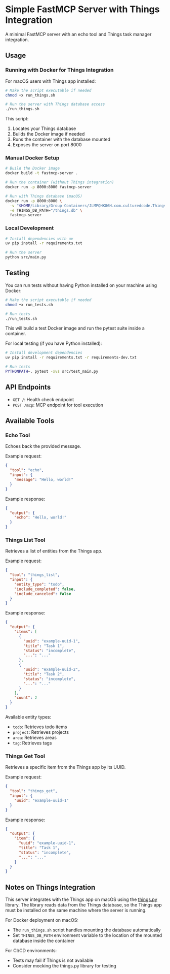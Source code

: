 # Simple FastMCP Server with Things Integration

A minimal FastMCP server with an echo tool and Things task manager integration.

## Usage

### Running with Docker for Things Integration

For macOS users with Things app installed:

```bash
# Make the script executable if needed
chmod +x run_things.sh

# Run the server with Things database access
./run_things.sh
```

This script:
1. Locates your Things database
2. Builds the Docker image if needed
3. Runs the container with the database mounted
4. Exposes the server on port 8000

### Manual Docker Setup

```bash
# Build the Docker image
docker build -t fastmcp-server .

# Run the container (without Things integration)
docker run -p 8000:8000 fastmcp-server

# Run with Things database (macOS)
docker run -p 8000:8000 \
  -v "$HOME/Library/Group Containers/JLMPQHK86H.com.culturedcode.ThingsMac/Things Database.thingsdatabase/main.sqlite:/things.db:ro" \
  -e THINGS_DB_PATH="/things.db" \
  fastmcp-server
```

### Local Development

```bash
# Install dependencies with uv
uv pip install -r requirements.txt

# Run the server
python src/main.py
```

## Testing

You can run tests without having Python installed on your machine using Docker:

```bash
# Make the script executable if needed
chmod +x run_tests.sh

# Run tests
./run_tests.sh
```

This will build a test Docker image and run the pytest suite inside a container.

For local testing (if you have Python installed):

```bash
# Install development dependencies
uv pip install -r requirements.txt -r requirements-dev.txt

# Run tests
PYTHONPATH=. pytest -xvs src/test_main.py
```

## API Endpoints

- `GET /`: Health check endpoint
- `POST /mcp`: MCP endpoint for tool execution

## Available Tools

### Echo Tool

Echoes back the provided message.

Example request:
```json
{
  "tool": "echo",
  "input": {
    "message": "Hello, world!"
  }
}
```

Example response:
```json
{
  "output": {
    "echo": "Hello, world!"
  }
}
```

### Things List Tool

Retrieves a list of entities from the Things app.

Example request:
```json
{
  "tool": "things_list",
  "input": {
    "entity_type": "todo",
    "include_completed": false,
    "include_canceled": false
  }
}
```

Example response:
```json
{
  "output": {
    "items": [
      {
        "uuid": "example-uuid-1",
        "title": "Task 1",
        "status": "incomplete",
        "...": "..."
      },
      {
        "uuid": "example-uuid-2",
        "title": "Task 2",
        "status": "incomplete",
        "...": "..."
      }
    ],
    "count": 2
  }
}
```

Available entity types:
- `todo`: Retrieves todo items
- `project`: Retrieves projects
- `area`: Retrieves areas
- `tag`: Retrieves tags

### Things Get Tool

Retrieves a specific item from the Things app by its UUID.

Example request:
```json
{
  "tool": "things_get",
  "input": {
    "uuid": "example-uuid-1"
  }
}
```

Example response:
```json
{
  "output": {
    "item": {
      "uuid": "example-uuid-1",
      "title": "Task 1",
      "status": "incomplete",
      "...": "..."
    }
  }
}
```

## Notes on Things Integration

This server integrates with the Things app on macOS using the [things.py](https://github.com/thingsapi/things.py) library. The library reads data from the Things database, so the Things app must be installed on the same machine where the server is running.

For Docker deployment on macOS:
- The `run_things.sh` script handles mounting the database automatically
- Set `THINGS_DB_PATH` environment variable to the location of the mounted database inside the container

For CI/CD environments:
- Tests may fail if Things is not available
- Consider mocking the things.py library for testing